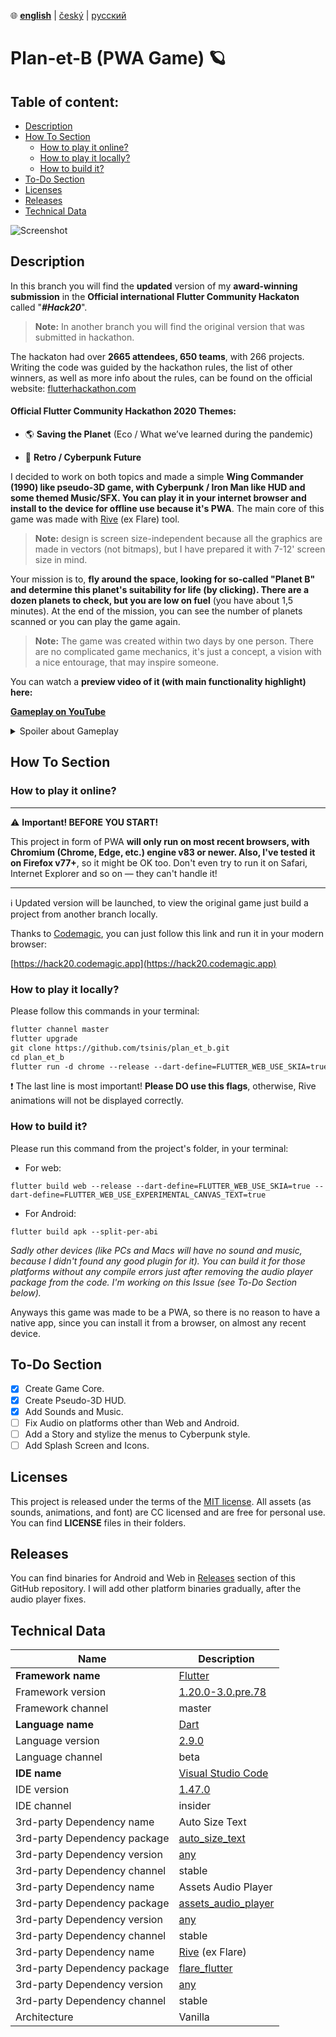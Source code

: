 ﻿﻿:globe_with_meridians:  **<u>english</u>**  |   [český](README.cz.md)	|   [русский](README.ru.md)

# Plan-et-B (PWA Game) 🪐

## Table of content:
* [Description](#Description)
* [How To Section](#How-to-Section)
  * [How to play it online?](#How-to-play-it-online?)
  * [How to play it locally?](#How-to-play-it-locally?)
  * [How to build it?](#How-to-build-it?)
* [To-Do Section](#To-Do-Section)
* [Licenses](#Licenses)
* [Releases](#Releases)
* [Technical Data](#Technical-Data)

![Screenshot](preview.gif)

## Description

In this branch you will find the **updated** version of my **award-winning submission** in the **Official international Flutter Community Hackaton** called "***#Hack20***".
> **Note:**  In another branch you will find the original version that was submitted in hackathon.

The hackaton had over **2665 attendees, 650 teams**, with 266 projects. Writing the code was guided by the hackathon rules, the list of other winners, as well as more info about the rules, can be found on the official website: [flutterhackathon.com](https://flutterhackathon.com)

#### Official Flutter Community Hackathon 2020 Themes:

* 🌎 **Saving the Planet** (Eco / What we’ve learned during the pandemic)

* 👾 **Retro / Cyberpunk Future**

I decided to work on both topics and made a simple **Wing Commander (1990) like pseudo-3D game, with Cyberpunk / Iron Man like HUD and some themed Music/SFX. You can play it in your internet browser and install to the device for offline use because it's PWA**. The main core of this game was made with [Rive](https://rive.app) (ex Flare) tool.
> **Note:** design is screen size-independent because all the graphics are made in vectors (not bitmaps), but I have prepared it with 7-12' screen size in mind.

Your mission is to, **fly around the space, looking for so-called "Planet B" and determine this planet's suitability for life (by clicking). There are a dozen planets to check, but you are low on fuel** (you have about 1,5 minutes). At the end of the mission, you can see the number of planets scanned or you can play the game again.

> **Note:** The game was created within two days by one person. There are no complicated game mechanics, it's just a concept, a vision with a nice entourage, that may inspire someone.

You can watch a **preview video of it (with main functionality highlight) here:**

**[Gameplay on YouTube](https://youtu.be/_hoEp9jGoLc)**

<details>
  <summary>Spoiler about Gameplay</summary>

There is no planet B (suitable for life). And it's the main point of this game and philosophical part related to the topic of Ecology... **We need to take care of our Earth.**

</details>

## How To Section

### How to play it online?

---

:warning: **Important! BEFORE YOU START!**


This project in form of PWA **will only run on most recent browsers, with Chromium (Chrome, Edge, etc.) engine v83 or newer. Also, I've tested it on Firefox v77+**, so it might be OK too. Don't even try to run it on Safari, Internet Explorer and so on — they can't handle it!

---
:information_source: Updated version will be launched, to view the original game just build a project from another branch locally.

Thanks to [Codemagic](https://codemagic.io), you can just follow this link and run it in your modern browser:

[https://hack20.codemagic.app](https://hack20.codemagic.app)

### How to play it locally?
Please follow this commands in your terminal:
````markdown
flutter channel master
flutter upgrade
git clone https://github.com/tsinis/plan_et_b.git
cd plan_et_b
flutter run -d chrome --release --dart-define=FLUTTER_WEB_USE_SKIA=true --dart-define=FLUTTER_WEB_USE_EXPERIMENTAL_CANVAS_TEXT=true
````

:exclamation: The last line is most important! **Please DO use this flags**, otherwise, Rive animations will not be displayed correctly.

### How to build it?

Please run this command from the project's folder, in your terminal:

* For web:
```
flutter build web --release --dart-define=FLUTTER_WEB_USE_SKIA=true --dart-define=FLUTTER_WEB_USE_EXPERIMENTAL_CANVAS_TEXT=true
```

* For Android:
```
flutter build apk --split-per-abi
```

 *Sadly other devices (like PCs and Macs will have no sound and music, because I didn't found any good plugin for it). You can build it for those platforms without any compile errors just after removing the audio player package from the code. I'm working on this Issue (see To-Do Section below).*

 Anyways this game was made to be a PWA, so there is no reason to have a native app, since you can install it from a browser, on almost any recent device.

## To-Do Section

- [x] Create Game Core.
- [x] Create Pseudo-3D HUD.
- [x] Add Sounds and Music.
- [ ] Fix Audio on platforms other than Web and Android.
- [ ] Add a Story and stylize the menus to Cyberpunk style.
- [ ] Add Splash Screen and Icons.

## Licenses
This project is released under the terms of the [MIT license](./LICENSE). All assets (as sounds, animations, and font) are CC licensed and are free for personal use. You can find **LICENSE** files in their folders.

## Releases

You can find binaries for Android and Web in [Releases](https://github.com/tsinis/plan_et_b/releases) section of this GitHub repository. I will add other platform binaries gradually, after the audio player fixes.

## Technical Data

| Name | Description |
| ---- | ----------- |
| **Framework name** | [Flutter](https://flutter.dev) |
| Framework version | [1.20.0-3.0.pre.78](https://github.com/flutter/flutter) |
| Framework channel | master |
| **Language name** | [Dart](https://dart.dev) |
| Language version | [2.9.0](https://github.com/dart-lang) |
| Language channel | beta |
| **IDE name** | [Visual Studio Code](https://code.visualstudio.com/insiders/) |
| IDE version | [1.47.0](https://github.com/microsoft/vscode) |
| IDE channel | insider |
| 3rd-party Dependency name | Auto Size Text|
| 3rd-party Dependency package | [auto_size_text](https://pub.dev/packages/auto_size_text) |
| 3rd-party Dependency version | [any](https://github.com/leisim/auto_size_text) |
| 3rd-party Dependency channel | stable |
| 3rd-party Dependency name | Assets Audio Player |
| 3rd-party Dependency package | [assets_audio_player](https://pub.dev/packages/assets_audio_player) |
| 3rd-party Dependency version | [any](https://github.com/florent37/Flutter-AudioPlayer) |
| 3rd-party Dependency channel | stable |
| 3rd-party Dependency name | [Rive](https://rive.app) (ex Flare) |
| 3rd-party Dependency package | [flare_flutter](https://pub.dev/packages/flare_flutter) |
| 3rd-party Dependency version | [any](https://github.com/2d-inc/Flare-Flutter) |
| 3rd-party Dependency channel | stable |
| Architecture | Vanilla |